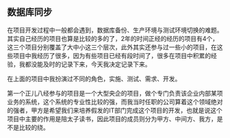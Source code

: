 ## 数据库同步

在项目开发过程中一般都会遇到，数据库备份、生产环境与测试环境切换的难题。其实自己经历的项目也算是比较的多的了，2年的时间正经的经历的项目有4个，这三个项目分别覆盖了大中小这三个层次，此外其实还参与过一些小的项目，在这些项目中我经历了很多，因为有些项目已经有段时间了，很多在项目中积累的经验，我都没能及时的记录下来，今天我决定记录下来。

在上面的项目中我扮演过不同的角色，实施、测试、需求、开发。

第一个正儿八经参与的项目是一个大型央企的项目，做个专门负责该企业内部某项业务的系统，这个系统的专业性比较的强，而我当时任职的公司算着这个领域绝对的强者，甲方是希望我们来培养假发的IT部门完成这个项目的开发，也就是说这个项目中主要的作用是陪太子读书，因此项目的成员则分为甲方、中间方、我方，是不是比较的绕。




